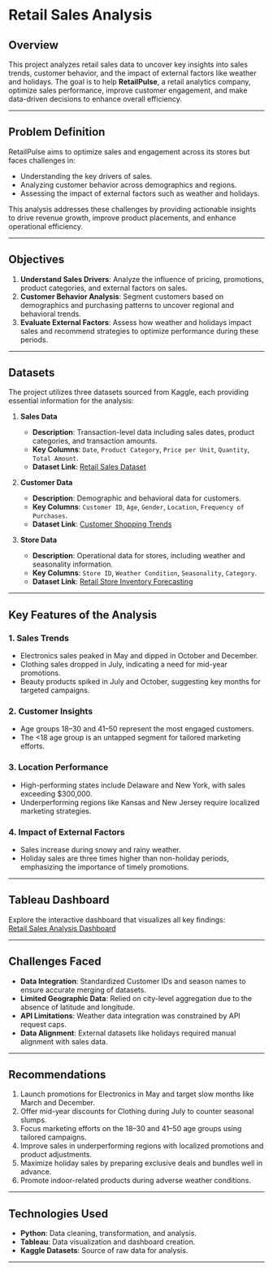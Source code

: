 # Retail Sales Analysis  

## Overview  
This project analyzes retail sales data to uncover key insights into sales trends, customer behavior, and the impact of external factors like weather and holidays. The goal is to help **RetailPulse**, a retail analytics company, optimize sales performance, improve customer engagement, and make data-driven decisions to enhance overall efficiency.  

---

## Problem Definition  
RetailPulse aims to optimize sales and engagement across its stores but faces challenges in:  
- Understanding the key drivers of sales.  
- Analyzing customer behavior across demographics and regions.  
- Assessing the impact of external factors such as weather and holidays.  

This analysis addresses these challenges by providing actionable insights to drive revenue growth, improve product placements, and enhance operational efficiency.  

---

## Objectives  
1. **Understand Sales Drivers**: Analyze the influence of pricing, promotions, product categories, and external factors on sales.  
2. **Customer Behavior Analysis**: Segment customers based on demographics and purchasing patterns to uncover regional and behavioral trends.  
3. **Evaluate External Factors**: Assess how weather and holidays impact sales and recommend strategies to optimize performance during these periods.  

---

## Datasets  
The project utilizes three datasets sourced from Kaggle, each providing essential information for the analysis:  

1. **Sales Data**  
   - **Description**: Transaction-level data including sales dates, product categories, and transaction amounts.  
   - **Key Columns**: `Date`, `Product Category`, `Price per Unit`, `Quantity`, `Total Amount`.  
   - **Dataset Link**: [Retail Sales Dataset](https://www.kaggle.com/datasets/mohammadtalib786/retail-sales-dataset)  

2. **Customer Data**  
   - **Description**: Demographic and behavioral data for customers.  
   - **Key Columns**: `Customer ID`, `Age`, `Gender`, `Location`, `Frequency of Purchases`.  
   - **Dataset Link**: [Customer Shopping Trends](https://www.kaggle.com/datasets/bhadramohit/customer-shopping-latest-trends-dataset)  

3. **Store Data**  
   - **Description**: Operational data for stores, including weather and seasonality information.  
   - **Key Columns**: `Store ID`, `Weather Condition`, `Seasonality`, `Category`.  
   - **Dataset Link**: [Retail Store Inventory Forecasting](https://www.kaggle.com/datasets/anirudhchauhan/retail-store-inventory-forecasting-dataset)  

---

## Key Features of the Analysis  
### 1. **Sales Trends**  
   - Electronics sales peaked in May and dipped in October and December.  
   - Clothing sales dropped in July, indicating a need for mid-year promotions.  
   - Beauty products spiked in July and October, suggesting key months for targeted campaigns.  

### 2. **Customer Insights**  
   - Age groups 18–30 and 41–50 represent the most engaged customers.  
   - The <18 age group is an untapped segment for tailored marketing efforts.  

### 3. **Location Performance**  
   - High-performing states include Delaware and New York, with sales exceeding $300,000.  
   - Underperforming regions like Kansas and New Jersey require localized marketing strategies.  

### 4. **Impact of External Factors**  
   - Sales increase during snowy and rainy weather.  
   - Holiday sales are three times higher than non-holiday periods, emphasizing the importance of timely promotions.  

---

## Tableau Dashboard  
Explore the interactive dashboard that visualizes all key findings:  
[Retail Sales Analysis Dashboard](https://public.tableau.com/views/RetailSalesAnalysisDashboard_17379234251960/RetailSalesAnalysis)  

---

## Challenges Faced  
- **Data Integration**: Standardized Customer IDs and season names to ensure accurate merging of datasets.  
- **Limited Geographic Data**: Relied on city-level aggregation due to the absence of latitude and longitude.  
- **API Limitations**: Weather data integration was constrained by API request caps.  
- **Data Alignment**: External datasets like holidays required manual alignment with sales data.  

---

## Recommendations  
1. Launch promotions for Electronics in May and target slow months like March and December.  
2. Offer mid-year discounts for Clothing during July to counter seasonal slumps.  
3. Focus marketing efforts on the 18–30 and 41–50 age groups using tailored campaigns.  
4. Improve sales in underperforming regions with localized promotions and product adjustments.  
5. Maximize holiday sales by preparing exclusive deals and bundles well in advance.  
6. Promote indoor-related products during adverse weather conditions.  

---

## Technologies Used  
- **Python**: Data cleaning, transformation, and analysis.  
- **Tableau**: Data visualization and dashboard creation.  
- **Kaggle Datasets**: Source of raw data for analysis.  

---

